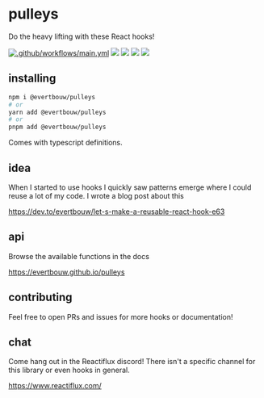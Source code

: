# pulleys

Do the heavy lifting with these React hooks!

[![.github/workflows/main.yml](https://github.com/evertbouw/pulleys/actions/workflows/main.yml/badge.svg)](https://github.com/evertbouw/pulleys/actions/workflows/main.yml)
![](https://img.shields.io/github/issues/evertbouw/pulleys)
![](https://img.shields.io/badge/coverage-100%25-brightgreen)
![](https://img.shields.io/npm/dm/@evertbouw/pulleys)
![](https://img.shields.io/github/sponsors/evertbouw)

## installing

```sh
npm i @evertbouw/pulleys
# or
yarn add @evertbouw/pulleys
# or
pnpm add @evertbouw/pulleys
```

Comes with typescript definitions.

## idea

When I started to use hooks I quickly saw patterns emerge where I could reuse a lot of my code. I wrote a blog post about this

https://dev.to/evertbouw/let-s-make-a-reusable-react-hook-e63

## api

Browse the available functions in the docs

https://evertbouw.github.io/pulleys

## contributing

Feel free to open PRs and issues for more hooks or documentation! 

## chat

Come hang out in the Reactiflux discord! There isn't a specific channel for this library or even hooks in general. 

https://www.reactiflux.com/
